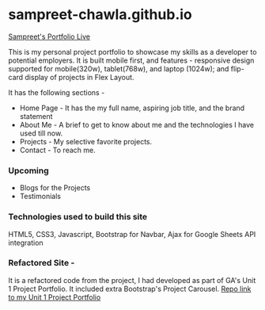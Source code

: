 # sampreet-chawla.github.io

[Sampreet's Portfolio Live](https://sampreet-chawla.github.io/)

This is my personal project portfolio to showcase my skills as a developer to potential employers. It is built mobile first, and features - responsive design supported for mobile(320w), tablet(768w), and laptop (1024w); and flip-card display of projects in Flex Layout.

It has the following sections -

- Home Page - It has the my full name, aspiring job title, and the brand statement
- About Me - A brief to get to know about me and the technologies I have used till now.
- Projects - My selective favorite projects.
- Contact - To reach me.

### Upcoming

- Blogs for the Projects
- Testimonials

### Technologies used to build this site

HTML5, CSS3, Javascript, Bootstrap for Navbar, Ajax for Google Sheets API integration

### Refactored Site -

It is a refactored code from the project, I had developed as part of GA's Unit 1 Project Portfolio. It included extra Bootstrap's Project Carousel. [Repo link to my Unit 1 Project Portfolio](https://github.com/sampreet-chawla/portfolio-GA-project1)
